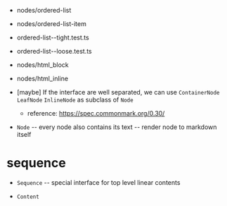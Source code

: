 - nodes/ordered-list
- nodes/ordered-list-item

- ordered-list--tight.test.ts
- ordered-list--loose.test.ts

- nodes/html_block

- nodes/html_inline

- [maybe] If the interface are well separated, we can use `ContainerNode` `LeafNode` `InlineNode` as subclass of `Node`

  - reference: https://spec.commonmark.org/0.30/

- `Node` -- every node also contains its text -- render node to markdown itself

# sequence

- `Sequence` -- special interface for top level linear contents

- `Content`
